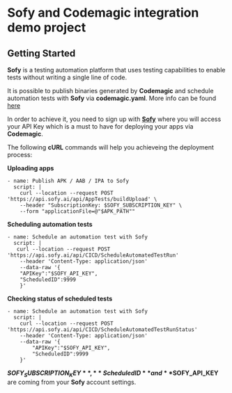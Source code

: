 # Sofy and Codemagic integration demo project


## Getting Started

**Sofy** is a testing automation platform that uses testing capabilities to enable tests without writing a single line of code. 

It is possible to publish binaries generated by **Codemagic** and schedule automation tests with **Sofy** via **codemagic.yaml**. More info can be found [here](../yaml/yaml-getting-started/)

In order to achieve it, you need to sign up with [**Sofy**](https://sofy.ai/) where you will access your API Key which is a must to have for deploying your apps via **Codemagic**.

The following **cURL** commands will help you achieveing the deployment process:

**Uploading apps**

```
- name: Publish APK / AAB / IPA to Sofy
  script: |
    curl --location --request POST 'https://api.sofy.ai/api/AppTests/buildUpload' \
    --header "SubscriptionKey: $SOFY_SUBSCRIPTION_KEY" \
    --form "applicationFile=@"$APK_PATH""
```

**Scheduling automation tests**

```
- name: Schedule an automation test with Sofy
  script: |
   curl --location --request POST 'https://api.sofy.ai/api/CICD/ScheduleAutomatedTestRun' 
    --header 'Content-Type: application/json'    
    --data-raw '{
    "APIKey":"$SOFY_API_KEY",
    "ScheduledID":9999
    }'
```

**Checking status of scheduled tests**

```
- name: Schedule an automation test with Sofy
  script: |
    curl --location --request POST 'https://api.sofy.ai/api/CICD/ScheduleAutomatedTestRunStatus'    
    --header 'Content-Type: application/json'     
    --data-raw '{
        "APIKey":"$SOFY_API_KEY",
        "ScheduledID":9999
    }'
```

**$SOFY_SUBSCRIPTION_KEY**, **ScheduledID** and **$SOFY_API_KEY** are coming from your **Sofy** account settings.